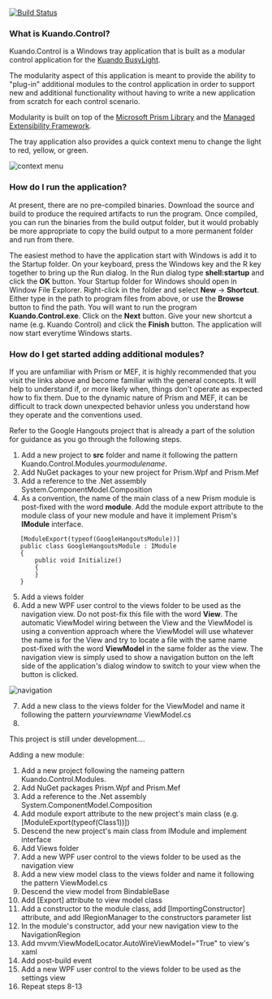 [![Build Status](http://brightwavepartners.com:8080/buildStatus/icon?job=brightwavepartners/Kuando.Control/master)](http://brightwavepartners.com:8080/job/brightwavepartners/job/Kuando.Control/job/master/)

### What is Kuando.Control?

Kuando.Control is a Windows tray application that is built as a modular control application for the [Kuando BusyLight](http://www.plenom.com/products/kuando-busylight-uc-for-skype4b-lync-cisco-jabber-more/).

The modularity aspect of this application is meant to provide the ability to "plug-in" additional modules to the control application in order to support new and additional functionality without having
to write a new application from scratch for each control scenario.

Modularity is built on top of the [Microsoft Prism Library](https://msdn.microsoft.com/en-us/library/gg406140.aspx) and the [Managed Extensibility Framework](https://docs.microsoft.com/en-us/dotnet/framework/mef/).

The tray application also provides a quick context menu to change the light to red, yellow, or green.

<img src="https://brightwavepartners.blob.core.windows.net/kuando-control/contextmenu.png" alt="context menu">

### How do I run the application?

At present, there are no pre-compiled binaries. Download the source and build to produce the required artifacts to run the program. Once compiled, you can run the binaries from the build output folder,
but it would probably be more appropriate to copy the build output to a more permanent folder and run from there.

The easiest method to have the application start with Windows is add it to the Startup folder. On your keyboard, press the Windows key and the R key together to bring up the Run dialog. In the Run dialog
type **shell:startup** and click the **OK** button. Your Startup folder for Windows should open in Window File Explorer. Right-click in the folder and select **New** -> **Shortcut**. Either type in the
path to program files from above, or use the **Browse** button to find the path. You will want to run the program **Kuando.Control.exe**. Click on the **Next** button. Give your new shortcut a name
(e.g. Kuando Control) and click the **Finish** button. The application will now start everytime Windows starts.

### How do I get started adding additional modules?

If you are unfamiliar with Prism or MEF, it is highly recommended that you visit the links above and become familiar with the general concepts. It will help to understand if, or more likely when, things
don't operate as expected how to fix them. Due to the dynamic nature of Prism and MEF, it can be difficult to track down unexpected behavior unless you understand how they operate and the conventions used.

Refer to the Google Hangouts project that is already a part of the solution for guidance as you go through the following steps.

1. Add a new project to **src** folder and name it following the pattern Kuando.Control.Modules._yourmodulename_.
2. Add NuGet packages to your new project for  Prism.Wpf and Prism.Mef
3. Add a reference to the .Net assembly System.ComponentModel.Composition
4. As a convention, the name of the main class of a new Prism module is post-fixed with the word **module**. Add the module export attribute to the module class of your new module and have it implement Prism's **IModule** interface.

```
   [ModuleExport(typeof(GoogleHangoutsModule))]
   public class GoogleHangoutsModule : IModule
   {
       public void Initialize()
       {
       }
   }
```
5. Add a views folder
6. Add a new WPF user control to the views folder to be used as the navigation view. Do not post-fix this file with the word **View**. The automatic ViewModel wiring between the View and the ViewModel is using a convention approach where the ViewModel will use whatever the name is for the View and try to locate a file with the same name post-fixed with the word **ViewModel** in the same folder as the view. The navigation view is simply used to show a navigation button on the left side of the application's dialog window to switch to your view when the button is clicked.

<img src="https://brightwavepartners.blob.core.windows.net/kuando-control/navigation.png" alt="navigation">

7. Add a new class to the views folder for the ViewModel and name it following the pattern _yourviewname_ ViewModel.cs
8. 


This project is still under development....

Adding a new module:
1. Add a new project following the nameing pattern Kuando.Control.Modules.<modulename>
2. Add NuGet packages Prism.Wpf and Prism.Mef
3. Add a reference to the .Net assembly System.ComponentModel.Composition
4. Add module export attribute to the new project's main class (e.g. [ModuleExport(typeof(Class1))])
5. Descend the new project's main class from IModule and implement interface
6. Add Views folder
7. Add a new WPF user control to the views folder to be used as the navigation view
8. Add a new view model class to the views folder and name it following the pattern <viewname>ViewModel.cs
9. Descend the view model from BindableBase
10. Add [Export] attribute to view model class
11. Add a constructor to the module class, add [ImportingConstructor] attribute, and add IRegionManager to the constructors parameter list
12. In the module's constructor, add your new navigation view to the NavigationRegion
13. Add mvvm:ViewModelLocator.AutoWireViewModel="True" to view's xaml
14. Add post-build event
15. Add a new WPF user control to the views folder to be used as the settings view
16. Repeat steps 8-13
